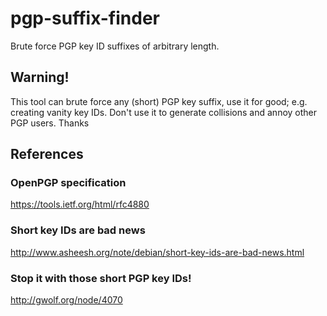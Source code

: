 # pgp-suffix-finder

Brute force PGP key ID suffixes of arbitrary length.

## Warning!

This tool can brute force any (short) PGP key suffix, use it for good; e.g.
creating vanity key IDs. Don't use it to generate collisions and annoy other
PGP users. Thanks

## References

### OpenPGP specification

https://tools.ietf.org/html/rfc4880

### Short key IDs are bad news

http://www.asheesh.org/note/debian/short-key-ids-are-bad-news.html

### Stop it with those short PGP key IDs!

http://gwolf.org/node/4070
